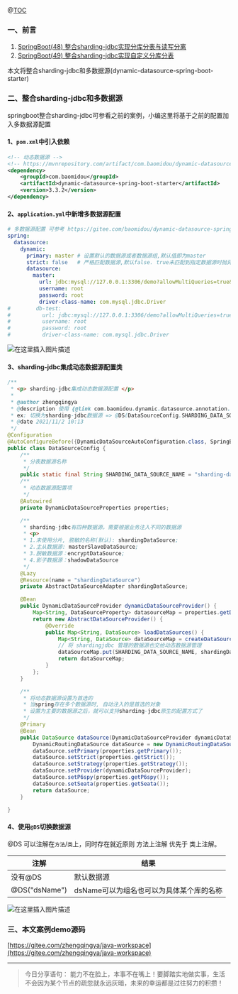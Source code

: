 ﻿@[TOC](文章目录)

### 一、前言

1. [SpringBoot(48) 整合sharding-jdbc实现分库分表与读写分离](https://zhengqing.blog.csdn.net//article/details/121024815)
2. [SpringBoot(49) 整合sharding-jdbc实现自定义分库分表](https://zhengqing.blog.csdn.net//article/details/121087197)

本文将整合sharding-jdbc和多数据源(dynamic-datasource-spring-boot-starter)

### 二、整合sharding-jdbc和多数据源

springboot整合sharding-jdbc可参看之前的案例，小编这里将基于之前的配置加入多数据源配置

#### 1、`pom.xml`中引入依赖

```xml
<!-- 动态数据源 -->
<!-- https://mvnrepository.com/artifact/com.baomidou/dynamic-datasource-spring-boot-starter -->
<dependency>
    <groupId>com.baomidou</groupId>
    <artifactId>dynamic-datasource-spring-boot-starter</artifactId>
    <version>3.3.2</version>
</dependency>
```

#### 2、`application.yml`中新增多数据源配置

```yml
# 多数据源配置 可参考 https://gitee.com/baomidou/dynamic-datasource-spring-boot-starter
spring:
  datasource:
    dynamic:
      primary: master # 设置默认的数据源或者数据源组,默认值即为master
      strict: false   # 严格匹配数据源,默认false. true未匹配到指定数据源时抛异常,false使用默认数据源
      datasource:
        master:
          url: jdbc:mysql://127.0.0.1:3306/demo?allowMultiQueries=true&useUnicode=true&characterEncoding=UTF8&zeroDateTimeBehavior=convertToNull&useSSL=false # MySQL在高版本需要指明是否进行SSL连接 解决则加上 &useSSL=false
          username: root
          password: root
          driver-class-name: com.mysql.jdbc.Driver
#        db-test:
#          url: jdbc:mysql://127.0.0.1:3306/demo?allowMultiQueries=true&useUnicode=true&characterEncoding=UTF8&zeroDateTimeBehavior=convertToNull&useSSL=false # MySQL在高版本需要指明是否进行SSL连接 解决则加上 &useSSL=false
#          username: root
#          password: root
#          driver-class-name: com.mysql.jdbc.Driver
```

![在这里插入图片描述](https://img-blog.csdnimg.cn/bb54a1109780446d8f9353760cc88ee3.png?x-oss-process=image/watermark,type_ZHJvaWRzYW5zZmFsbGJhY2s,shadow_50,text_Q1NETiBA6YOR5riF,size_20,color_FFFFFF,t_70,g_se,x_16)

#### 3、sharding-jdbc集成动态数据源配置类

```java
/**
 * <p> sharding-jdbc集成动态数据源配置 </p>
 *
 * @author zhengqingya
 * @description 使用 {@link com.baomidou.dynamic.datasource.annotation.DS} 注解，切换数据源
 * ex: 切换为sharding-jdbc数据源 => @DS(DataSourceConfig.SHARDING_DATA_SOURCE_NAME)
 * @date 2021/11/2 10:13
 */
@Configuration
@AutoConfigureBefore({DynamicDataSourceAutoConfiguration.class, SpringBootConfiguration.class})
public class DataSourceConfig {
    /**
     * 分表数据源名称
     */
    public static final String SHARDING_DATA_SOURCE_NAME = "sharding-data-source";
    /**
     * 动态数据源配置项
     */
    @Autowired
    private DynamicDataSourceProperties properties;

    /**
     * sharding-jdbc有四种数据源，需要根据业务注入不同的数据源
     * <p>
     * 1.未使用分片, 脱敏的名称(默认): shardingDataSource;
     * 2.主从数据源: masterSlaveDataSource;
     * 3.脱敏数据源：encryptDataSource;
     * 4.影子数据源：shadowDataSource
     */
    @Lazy
    @Resource(name = "shardingDataSource")
    private AbstractDataSourceAdapter shardingDataSource;

    @Bean
    public DynamicDataSourceProvider dynamicDataSourceProvider() {
        Map<String, DataSourceProperty> datasourceMap = properties.getDatasource();
        return new AbstractDataSourceProvider() {
            @Override
            public Map<String, DataSource> loadDataSources() {
                Map<String, DataSource> dataSourceMap = createDataSourceMap(datasourceMap);
                // 将 shardingjdbc 管理的数据源也交给动态数据源管理
                dataSourceMap.put(SHARDING_DATA_SOURCE_NAME, shardingDataSource);
                return dataSourceMap;
            }
        };
    }

    /**
     * 将动态数据源设置为首选的
     * 当spring存在多个数据源时, 自动注入的是首选的对象
     * 设置为主要的数据源之后，就可以支持sharding-jdbc原生的配置方式了
     */
    @Primary
    @Bean
    public DataSource dataSource(DynamicDataSourceProvider dynamicDataSourceProvider) {
        DynamicRoutingDataSource dataSource = new DynamicRoutingDataSource();
        dataSource.setPrimary(properties.getPrimary());
        dataSource.setStrict(properties.getStrict());
        dataSource.setStrategy(properties.getStrategy());
        dataSource.setProvider(dynamicDataSourceProvider);
        dataSource.setP6spy(properties.getP6spy());
        dataSource.setSeata(properties.getSeata());
        return dataSource;
    }

}
```

#### 4、使用`@DS`切换数据源

@DS 可以注解在`方法`/`类`上，同时存在就近原则 方法上注解 优先于 类上注解。

| 注解          | 结果                                     |
| ------------- | ---------------------------------------- |
| 没有@DS       | 默认数据源                               |
| @DS("dsName") | dsName可以为组名也可以为具体某个库的名称 |


![在这里插入图片描述](https://img-blog.csdnimg.cn/dbd12ea4b00e4f9c96cfe5e54a72b15e.png?x-oss-process=image/watermark,type_ZHJvaWRzYW5zZmFsbGJhY2s,shadow_50,text_Q1NETiBA6YOR5riF,size_20,color_FFFFFF,t_70,g_se,x_16)


### 三、本文案例demo源码

[https://gitee.com/zhengqingya/java-workspace](https://gitee.com/zhengqingya/java-workspace)


---

> 今日分享语句：
> 能力不在脸上，本事不在嘴上！要脚踏实地做实事，生活不会因为某个节点的疏忽就永远灰暗，未来的幸运都是过往努力的积攒！
